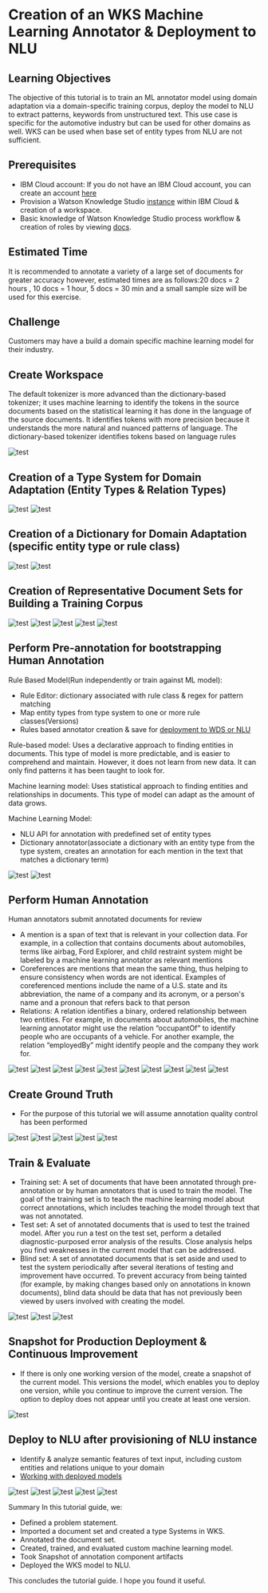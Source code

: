 # Creation of an WKS Machine Learning Annotator & Deployment to NLU

## Learning Objectives

The objective of this tutorial is to train an ML annotator model using domain adaptation via a domain-specific training corpus, deploy the model to NLU to extract patterns, keywords from unstructured text. This use case is specific for the automotive industry but can be used for other domains as well. WKS can be used when base set of entity types from NLU are not sufficient.


## Prerequisites

- IBM Cloud account: If you do not have an IBM Cloud account, you can create an account [here](https://cloud.ibm.com/)
- Provision a Watson Knowledge Studio [instance](https://cloud.ibm.com/catalog/services/knowledge-studio?hideTours=true&?cm_sp=WatsonPlatform-WatsonPlatform-_-OnPageNavCTA-IBMWatson_Discovery-_-Watson_Developer_Website) within IBM Cloud & creation of a workspace.
- Basic knowledge of Watson Knowledge Studio process workflow & creation of roles by viewing [docs](https://cloud.ibm.com/docs/services/watson-knowledge-studio?topic=watson-knowledge-studio-wks_tutintro#wks_tokenizer).

## Estimated Time

It is recommended to annotate a variety of a large set of documents for greater accuracy however, estimated times are as follows:20 docs = 2 hours , 10 docs = 1 hour, 5 docs = 30 min and a small sample size will be used for this exercise.

## Challenge

Customers may have a build a domain specific machine learning model for their industry.

## Create Workspace

The default tokenizer is more advanced than the dictionary-based tokenizer; it uses machine learning to identify the tokens in the source documents based on the statistical learning it has done in the language of the source documents. It identifies tokens with more precision because it understands the more natural and nuanced patterns of language. The dictionary-based tokenizer identifies tokens based on language rules

![test](https://github.com/bmguillo/watsonknowledgestudio_nludeploy/blob/master/img/1.png)

## Creation of a Type System for Domain Adaptation (Entity Types & Relation Types)

![test](https://github.com/bmguillo/watsonknowledgestudio_nludeploy/blob/master/img/4.png)
![test](https://github.com/bmguillo/watsonknowledgestudio_nludeploy/blob/master/img/1_beforeentityresized.png)

## Creation of a Dictionary for Domain Adaptation (specific entity type or rule class)

![test](https://github.com/bmguillo/watsonknowledgestudio_nludeploy/blob/master/img/7_dictionarysizing.png)
![test](https://github.com/bmguillo/watsonknowledgestudio_nludeploy/blob/master/img/8_dictionarysizing.png)

## Creation of Representative Document Sets for Building a Training Corpus

![test](https://github.com/bmguillo/watsonknowledgestudio_nludeploy/blob/master/img/10_documentsetsizing.png)
![test](https://github.com/bmguillo/watsonknowledgestudio_nludeploy/blob/master/img/11_addadocumentsetsizing.png)
![test](https://github.com/bmguillo/watsonknowledgestudio_nludeploy/blob/master/img/12_documentsetsfilledinresized.png)
![test](https://github.com/bmguillo/watsonknowledgestudio_nludeploy/blob/master/img/14_createannotationsetssizing.png)
![test](https://github.com/bmguillo/watsonknowledgestudio_nludeploy/blob/master/img/15_annotationsetsizing.png)


## Perform Pre-annotation for bootstrapping Human Annotation

Rule Based Model(Run independently or train against ML model):
- Rule Editor: dictionary associated with rule class & regex for pattern matching
- Map entity types from type system to one or more rule classes(Versions)
- Rules based annotator creation & save for [deployment to WDS or NLU](https://cloud.ibm.com/docs/services/watson-knowledge-studio?topic=watson-knowledge-studio-wks_rule_publish#wks_rule_publish)

Rule-based model: Uses a declarative approach to finding entities in documents. This type of model is more predictable, and is easier to comprehend and maintain. However, it does not learn from new data. It can only find patterns it has been taught to look for.

Machine learning model: Uses statistical approach to finding entities and relationships in documents. This type of model can adapt as the amount of data grows.

Machine Learning Model:
- NLU API for annotation with predefined set of entity types
- Dictionary annotator(associate a dictionary with an entity type from the type system, creates an annotation for each mention in the text that matches a dictionary term)

![test](https://github.com/bmguillo/watsonknowledgestudio_nludeploy/blob/master/img/22_ruleeditorsizing.png)
![test](https://github.com/bmguillo/watsonknowledgestudio_nludeploy/blob/master/img/23_dictionarysizing.png)

## Perform Human Annotation 

Human annotators submit annotated documents for review
- A mention is a span of text that is relevant in your collection data. For example, in a collection that contains documents about automobiles, terms like airbag, Ford Explorer, and child restraint system might be labeled by a machine learning annotator as relevant mentions
- Coreferences are mentions that mean the same thing, thus helping to ensure consistency when words are not identical. Examples of coreferenced mentions include the name of a U.S. state and its abbreviation, the name of a company and its acronym, or a person's name and a pronoun that refers back to that person
- Relations: A relation identifies a binary, ordered relationship between two entities. For example, in documents about automobiles, the machine learning annotator might use the relation “occupantOf” to identify people who are occupants of a vehicle. For another example, the relation “employedBy” might identify people and the company they work for.

![test](https://github.com/bmguillo/watsonknowledgestudio_nludeploy/blob/master/img/17_annotationtaskresized.png)
![test](https://github.com/bmguillo/watsonknowledgestudio_nludeploy/blob/master/img/18_annotationtaskcreationsizing.png)
![test](https://github.com/bmguillo/watsonknowledgestudio_nludeploy/blob/master/img/20_addannotationsettotaskresize.png)
![test](https://github.com/bmguillo/watsonknowledgestudio_nludeploy/blob/master/img/28_humanannotationinprogressresizing.png)
![test](https://github.com/bmguillo/watsonknowledgestudio_nludeploy/blob/master/img/29_fiatannotationresizing.png)
![test](https://github.com/bmguillo/watsonknowledgestudio_nludeploy/blob/master/img/30_inprogresssizing.png)
![test](https://github.com/bmguillo/watsonknowledgestudio_nludeploy/blob/master/img/31_completeannotationtaskresisze.png)
![test](https://github.com/bmguillo/watsonknowledgestudio_nludeploy/blob/master/img/32_completedannotationtasksresize.png)
![test](https://github.com/bmguillo/watsonknowledgestudio_nludeploy/blob/master/img/33_acceptannotationsetsresize.png)
![test](https://github.com/bmguillo/watsonknowledgestudio_nludeploy/blob/master/img/34_completedannotationtaskresize.png)

## Create Ground Truth

- For the purpose of this tutorial we will assume annotation quality control has been performed

![test](https://github.com/bmguillo/watsonknowledgestudio_nludeploy/blob/master/img/40_inconflictresize.png)
![test](https://github.com/bmguillo/watsonknowledgestudio_nludeploy/blob/master/img/38_conflictcheckingresize.png)
![test](https://github.com/bmguillo/watsonknowledgestudio_nludeploy/blob/master/img/39_accepthumanannotatorsetsizing.png)
![test](https://github.com/bmguillo/watsonknowledgestudio_nludeploy/blob/master/img/37_acceptannotationsetmsgresize.png)
![test](https://github.com/bmguillo/watsonknowledgestudio_nludeploy/blob/master/img/41_completedsetsresize.png)

## Train & Evaluate

- Training set: A set of documents that have been annotated through pre-annotation or by human annotators that is used to train the model. The goal of the training set is to teach the machine learning model about correct annotations, which includes teaching the model through text that was not annotated.
- Test set: A set of annotated documents that is used to test the trained model. After you run a test on the test set, perform a detailed diagnostic-purposed error analysis of the results. Close analysis helps you find weaknesses in the current model that can be addressed.
- Blind set: A set of annotated documents that is set aside and used to test the system periodically after several iterations of testing and improvement have occurred. To prevent accuracy from being tainted (for example, by making changes based only on annotations in known documents), blind data should be data that has not previously been viewed by users involved with creating the model.

![test](https://github.com/bmguillo/watsonknowledgestudio_nludeploy/blob/master/img/42__trainingtestblindtophalfresize.png)
![test](https://github.com/bmguillo/watsonknowledgestudio_nludeploy/blob/master/img/44_trainingtestblindbottomhalfresize.png)
![test](https://github.com/bmguillo/watsonknowledgestudio_nludeploy/blob/master/img/46_MLmodelevaluationcomplete.png)

## Snapshot for Production Deployment & Continuous Improvement

- If there is only one working version of the model, create a snapshot of the current model. This versions the model, which enables you to deploy one version, while you continue to improve the current version. The option to deploy does not appear until you create at least one version.

![test](https://github.com/bmguillo/watsonknowledgestudio_nludeploy/blob/master/img/48_deployversionsresize.png)

## Deploy to NLU after provisioning of NLU instance

- Identify & analyze semantic features of text input, including custom entities and relations unique to your domain
- [Working with deployed models](https://cloud.ibm.com/docs/services/natural-language-understanding?topic=natural-language-understanding-customizing#customizing) 

![test](https://github.com/bmguillo/watsonknowledgestudio_nludeploy/blob/master/img/50_nluprovisionresize.png)
![test](https://github.com/bmguillo/watsonknowledgestudio_nludeploy/blob/master/img/40b_deploymodelnluresizebox.png)
![test](https://github.com/bmguillo/watsonknowledgestudio_nludeploy/blob/master/img/41_deploymodelresize.png)
![test](https://github.com/bmguillo/watsonknowledgestudio_nludeploy/blob/master/img/49_deploymsgresize.png)
![test](https://github.com/bmguillo/watsonknowledgestudio_nludeploy/blob/master/img/45_finalshotdeployedresize.png)

Summary
In this tutorial guide, we:
- Defined a problem statement.
- Imported a document set and created a type Systems in WKS.
- Annotated the document set.
- Created, trained, and evaluated custom machine learning model.
- Took Snapshot of annotation component artifacts
- Deployed the WKS model to NLU.

This concludes the tutorial guide. I hope you found it useful.


